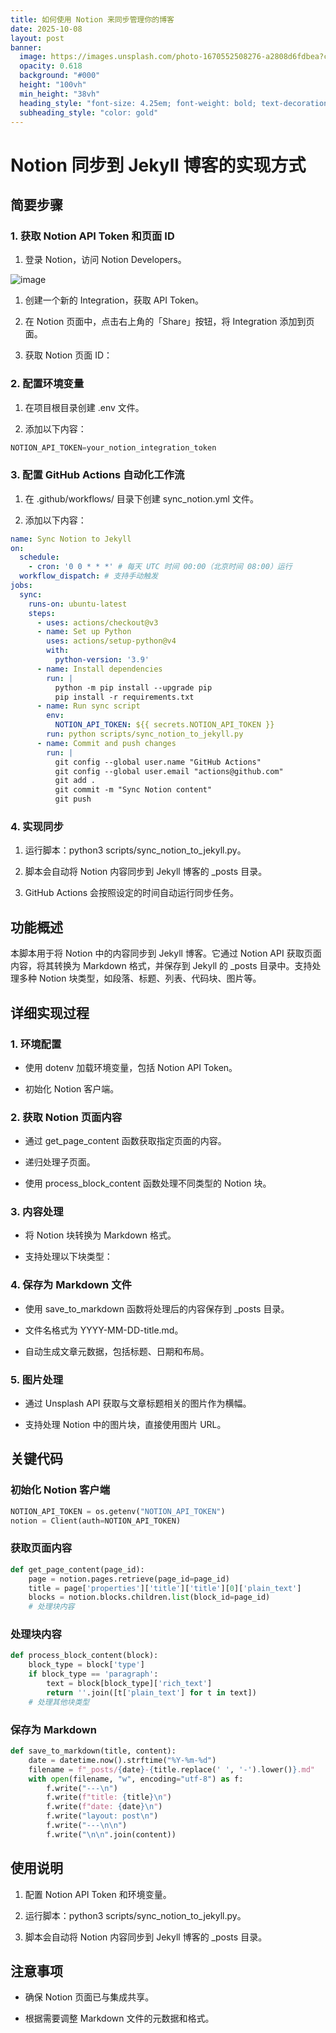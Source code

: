 ```yaml
---
title: 如何使用 Notion 来同步管理你的博客
date: 2025-10-08
layout: post
banner:
  image: https://images.unsplash.com/photo-1670552508276-a2808d6fdbea?crop=entropy&cs=tinysrgb&fit=max&fm=jpg&ixid=M3w2OTIwMzJ8MHwxfHJhbmRvbXx8fHx8fHx8fDE3NTk4OTc0ODd8&ixlib=rb-4.1.0&q=80&w=1080
  opacity: 0.618
  background: "#000"
  height: "100vh"
  min_height: "38vh"
  heading_style: "font-size: 4.25em; font-weight: bold; text-decoration: underline"
  subheading_style: "color: gold"
---
```


# Notion 同步到 Jekyll 博客的实现方式

## 简要步骤

### 1. 获取 Notion API Token 和页面 ID

1. 登录 Notion，访问 Notion Developers。

![image](https://prod-files-secure.s3.us-west-2.amazonaws.com/a7a0cc5a-89b9-4cda-8686-1fba0ca52f40/d19c1afe-dea5-4312-9333-786b0ba83054/image.png?X-Amz-Algorithm=AWS4-HMAC-SHA256&X-Amz-Content-Sha256=UNSIGNED-PAYLOAD&X-Amz-Credential=ASIAZI2LB4666DF3B2ZI%2F20251008%2Fus-west-2%2Fs3%2Faws4_request&X-Amz-Date=20251008T042447Z&X-Amz-Expires=3600&X-Amz-Security-Token=IQoJb3JpZ2luX2VjEBwaCXVzLXdlc3QtMiJHMEUCIAJegh%2F2BEq6DE4h3GBISebfh791ZUnpjLcxvy3%2FbKQSAiEA1hztwxEho3g4lQvvJse4g6qlMVL8gYwbvfUwAJMcx5oqiAQItf%2F%2F%2F%2F%2F%2F%2F%2F%2F%2FARAAGgw2Mzc0MjMxODM4MDUiDCKG9DyHCbDBgrX02CrcA9Ht2%2FNtdXYKlQTS%2B4V8B%2Fw857JB%2B2Jjx7uDM7mfXkCZnz4ryuHIitEJev7R%2BAg%2Fd0RnA1jrfKIj2efS8waArw4%2B%2FaWMxBXAID8ULuRH5PKvaq7nQALeDQxVN4RFf94zgX3XTYBnZWG2GBdGkRXr09%2FFCAmky7bTKI17od8BaKp9Snd8OiqF9SqeUVQKcvT1zMZOVJDzYQD9iH0gX9zQ538JOBYWcOh6%2FCF%2F5PCitikkCIzGUwASpWeIQee8Kfsw5gilQDMIS0RMtfk2J9KgVGziICL9JFmCbH1oVYqhXm2P%2B97GKXyvtDcAucp6SfxHqLGRw5JonrZB0lT2zoEBylnztE05G02De2s%2FYuBH0Q%2Ftg4D7AKw%2FJTKxjgx5mBIZ3xlNPbxXHiD5Tvse8NjZ7HB0ufd%2Byqq%2BYKO0ZTxePjn70elzHW%2FZ%2FXIi1YqTShYYVhoXZ3oqg1e%2F4dv3fU6m62BVFRPcV8FTIpHm%2FOR%2Fb0OAgQaw0KpuSy4t2tROVWpEsH2tlKJ3RIy34aUPsLhb5xKb9Mdoq5gt%2Bj8xjxLcTJzJJrlzmXpD9O8vqxqH4L%2F4EC4cuiEYo0kygMpQUhM%2BcyADOLRCSMJ0l8jcuVjFarBBePCGyRY%2BaDIKgibTMLTEl8cGOqUBa11pVF%2B8gWVtCF9xFqhsMSWS3Oga%2FVwHo3X9nP7NSpW%2Bi91ia4usYEaUQyZA%2BCgMqupHFKWD%2BpqQssbivgu4QJXzjVYqwB6%2BRxM6dkMoYgHaOHkSExUevy2QC%2BfNEhAJdeMX9CP8Zn5IrhrEPKRTbd1F4jUpQvXCWoHZQGHiqPuodCHxPuH3MJJtSgJgsbYapJa3IcbtHc4kxFFaQNMpZkXoD6aG&X-Amz-Signature=069b15db630821592df68191f3389bd7378dc005d6b4cea3b08cf9f529354ddb&X-Amz-SignedHeaders=host&x-amz-checksum-mode=ENABLED&x-id=GetObject)

1. 创建一个新的 Integration，获取 API Token。

1. 在 Notion 页面中，点击右上角的「Share」按钮，将 Integration 添加到页面。

1. 获取 Notion 页面 ID：


### 2. 配置环境变量

1. 在项目根目录创建 .env 文件。

1. 添加以下内容：

```javascript
NOTION_API_TOKEN=your_notion_integration_token
```

### 3. 配置 GitHub Actions 自动化工作流

1. 在 .github/workflows/ 目录下创建 sync_notion.yml 文件。

1. 添加以下内容：

```yaml
name: Sync Notion to Jekyll
on:
  schedule:
    - cron: '0 0 * * *' # 每天 UTC 时间 00:00（北京时间 08:00）运行
  workflow_dispatch: # 支持手动触发
jobs:
  sync:
    runs-on: ubuntu-latest
    steps:
      - uses: actions/checkout@v3
      - name: Set up Python
        uses: actions/setup-python@v4
        with:
          python-version: '3.9'
      - name: Install dependencies
        run: |
          python -m pip install --upgrade pip
          pip install -r requirements.txt
      - name: Run sync script
        env:
          NOTION_API_TOKEN: ${{ secrets.NOTION_API_TOKEN }}
        run: python scripts/sync_notion_to_jekyll.py
      - name: Commit and push changes
        run: |
          git config --global user.name "GitHub Actions"
          git config --global user.email "actions@github.com"
          git add .
          git commit -m "Sync Notion content"
          git push
```

### 4. 实现同步

1. 运行脚本：python3 scripts/sync_notion_to_jekyll.py。

1. 脚本会自动将 Notion 内容同步到 Jekyll 博客的 _posts 目录。

1. GitHub Actions 会按照设定的时间自动运行同步任务。

## 功能概述

本脚本用于将 Notion 中的内容同步到 Jekyll 博客。它通过 Notion API 获取页面内容，将其转换为 Markdown 格式，并保存到 Jekyll 的 _posts 目录中。支持处理多种 Notion 块类型，如段落、标题、列表、代码块、图片等。

## 详细实现过程

### 1. 环境配置

- 使用 dotenv 加载环境变量，包括 Notion API Token。

- 初始化 Notion 客户端。

### 2. 获取 Notion 页面内容

- 通过 get_page_content 函数获取指定页面的内容。

- 递归处理子页面。

- 使用 process_block_content 函数处理不同类型的 Notion 块。

### 3. 内容处理

- 将 Notion 块转换为 Markdown 格式。

- 支持处理以下块类型：


### 4. 保存为 Markdown 文件

- 使用 save_to_markdown 函数将处理后的内容保存到 _posts 目录。

- 文件名格式为 YYYY-MM-DD-title.md。

- 自动生成文章元数据，包括标题、日期和布局。

### 5. 图片处理

- 通过 Unsplash API 获取与文章标题相关的图片作为横幅。

- 支持处理 Notion 中的图片块，直接使用图片 URL。

## 关键代码

### 初始化 Notion 客户端

```python
NOTION_API_TOKEN = os.getenv("NOTION_API_TOKEN")
notion = Client(auth=NOTION_API_TOKEN)
```

### 获取页面内容

```python
def get_page_content(page_id):
    page = notion.pages.retrieve(page_id=page_id)
    title = page['properties']['title']['title'][0]['plain_text']
    blocks = notion.blocks.children.list(block_id=page_id)
    # 处理块内容
```

### 处理块内容

```python
def process_block_content(block):
    block_type = block['type']
    if block_type == 'paragraph':
        text = block[block_type]['rich_text']
        return ''.join([t['plain_text'] for t in text])
    # 处理其他块类型
```

### 保存为 Markdown

```python
def save_to_markdown(title, content):
    date = datetime.now().strftime("%Y-%m-%d")
    filename = f"_posts/{date}-{title.replace(' ', '-').lower()}.md"
    with open(filename, "w", encoding="utf-8") as f:
        f.write("---\n")
        f.write(f"title: {title}\n")
        f.write(f"date: {date}\n")
        f.write("layout: post\n")
        f.write("---\n\n")
        f.write("\n\n".join(content))
```

## 使用说明

1. 配置 Notion API Token 和环境变量。

1. 运行脚本：python3 scripts/sync_notion_to_jekyll.py。

1. 脚本会自动将 Notion 内容同步到 Jekyll 博客的 _posts 目录。

## 注意事项

- 确保 Notion 页面已与集成共享。

- 根据需要调整 Markdown 文件的元数据和格式。
